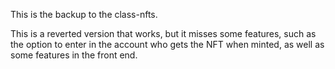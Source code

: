 This is the backup to the class-nfts.

This is a reverted version that works, but it misses some features, such as the option to enter in the account who gets the NFT when minted, as well as some features in the front end.